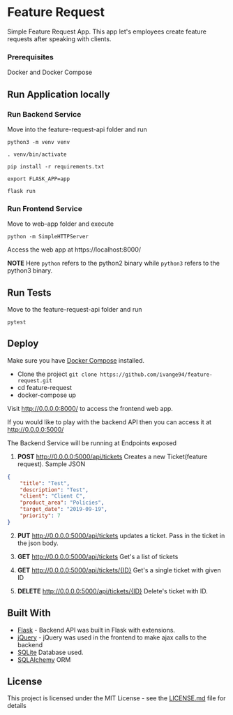 # Feature Request

Simple Feature Request App. This app let's employees create feature requests after speaking with clients.

### Prerequisites

Docker and Docker Compose

## Run Application locally

### Run Backend Service

Move into the feature-request-api folder and run

`python3 -m venv venv`

`. venv/bin/activate`

`pip install -r requirements.txt`

`export FLASK_APP=app`

`flask run`

### Run Frontend Service

Move to web-app folder and execute

`python -m SimpleHTTPServer`

Access the web app at https://localhost:8000/

**NOTE** Here `python` refers to the python2 binary while `python3` refers to the python3 binary.

## Run Tests

Move to the feature-request-api folder and run

`pytest`

## Deploy

Make sure you have [Docker Compose](https://docs.docker.com/compose/) installed.

* Clone the project `git clone https://github.com/ivange94/feature-request.git`
* cd feature-request
* docker-compose up

Visit http://0.0.0.0:8000/ to access the frontend web app.

If you would like to play with the backend API then you can access it at http://0.0.0.0:5000/

The Backend Service will be running at 
Endpoints exposed 

1) **POST** http://0.0.0.0:5000/api/tickets  Creates a new Ticket(feature request). Sample JSON

```json
{
	"title": "Test",
	"description": "Test",
	"client": "Client C",
	"product_area": "Policies",
	"target_date": "2019-09-19",
	"priority": 7
}
```

2) **PUT** http://0.0.0.0:5000/api/tickets updates a ticket. Pass in the ticket in the json body.

3) **GET** http://0.0.0.0:5000/api/tickets Get's a list of tickets

4) **GET** http://0.0.0.0:5000/api/tickets/{ID} Get's a single ticket with given ID

5) **DELETE** http://0.0.0.0:5000/api/tickets/{ID} Delete's ticket with ID.

## Built With

* [Flask](http://flask.pocoo.org/) - Backend API was built in Flask with extensions.
* [jQuery](https://jquery.com/) - jQuery was used in the frontend to make ajax calls to the backend
* [SQLite](https://www.sqlite.org/index.html) Database used. 
* [SQLAlchemy](https://www.sqlalchemy.org/) ORM

## License

This project is licensed under the MIT License - see the [LICENSE.md](LICENSE.md) file for details
